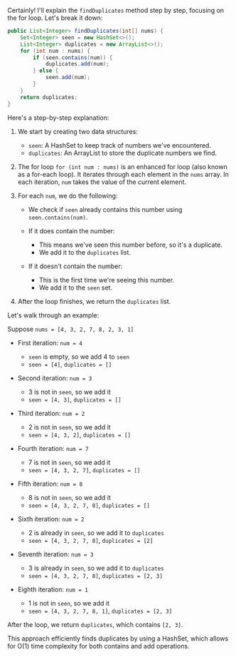 Certainly! I'll explain the `findDuplicates` method step by step, focusing on the for loop. Let's break it down:

```java:e:\Leetcode442\LeetCodeSubmission.java
public List<Integer> findDuplicates(int[] nums) {
    Set<Integer> seen = new HashSet<>();
    List<Integer> duplicates = new ArrayList<>();
    for (int num : nums) {
        if (seen.contains(num)) {
            duplicates.add(num);
        } else {
            seen.add(num);
        }
    }
    return duplicates;
}
```

Here's a step-by-step explanation:

1. We start by creating two data structures:
   - `seen`: A HashSet to keep track of numbers we've encountered.
   - `duplicates`: An ArrayList to store the duplicate numbers we find.

2. The for loop `for (int num : nums)` is an enhanced for loop (also known as a for-each loop). It iterates through each element in the `nums` array. In each iteration, `num` takes the value of the current element.

3. For each `num`, we do the following:
   - We check if `seen` already contains this number using `seen.contains(num)`.
   
   - If it does contain the number:
     - This means we've seen this number before, so it's a duplicate.
     - We add it to the `duplicates` list.
   
   - If it doesn't contain the number:
     - This is the first time we're seeing this number.
     - We add it to the `seen` set.

4. After the loop finishes, we return the `duplicates` list.

Let's walk through an example:

Suppose `nums = [4, 3, 2, 7, 8, 2, 3, 1]`

- First iteration: `num = 4`
  - `seen` is empty, so we add 4 to `seen`
  - `seen = [4]`, `duplicates = []`

- Second iteration: `num = 3`
  - 3 is not in `seen`, so we add it
  - `seen = [4, 3]`, `duplicates = []`

- Third iteration: `num = 2`
  - 2 is not in `seen`, so we add it
  - `seen = [4, 3, 2]`, `duplicates = []`

- Fourth iteration: `num = 7`
  - 7 is not in `seen`, so we add it
  - `seen = [4, 3, 2, 7]`, `duplicates = []`

- Fifth iteration: `num = 8`
  - 8 is not in `seen`, so we add it
  - `seen = [4, 3, 2, 7, 8]`, `duplicates = []`

- Sixth iteration: `num = 2`
  - 2 is already in `seen`, so we add it to `duplicates`
  - `seen = [4, 3, 2, 7, 8]`, `duplicates = [2]`

- Seventh iteration: `num = 3`
  - 3 is already in `seen`, so we add it to `duplicates`
  - `seen = [4, 3, 2, 7, 8]`, `duplicates = [2, 3]`

- Eighth iteration: `num = 1`
  - 1 is not in `seen`, so we add it
  - `seen = [4, 3, 2, 7, 8, 1]`, `duplicates = [2, 3]`

After the loop, we return `duplicates`, which contains `[2, 3]`.

This approach efficiently finds duplicates by using a HashSet, which allows for O(1) time complexity for both contains and add operations.
